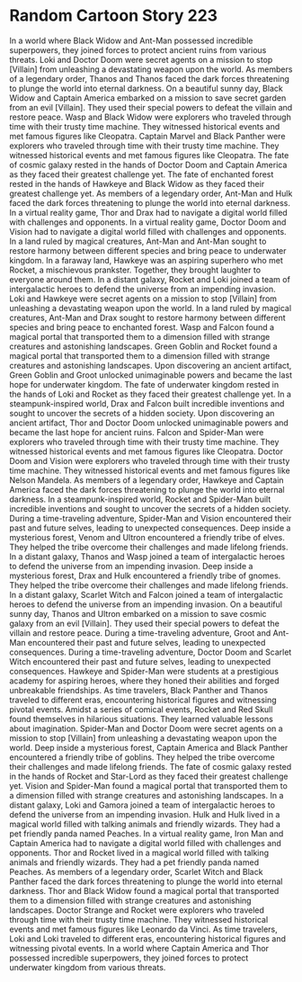 # Random Cartoon Story 223

In a world where Black Widow and Ant-Man possessed incredible superpowers, they joined forces to protect ancient ruins from various threats.
Loki and Doctor Doom were secret agents on a mission to stop [Villain] from unleashing a devastating weapon upon the world.
As members of a legendary order, Thanos and Thanos faced the dark forces threatening to plunge the world into eternal darkness.
On a beautiful sunny day, Black Widow and Captain America embarked on a mission to save secret garden from an evil [Villain]. They used their special powers to defeat the villain and restore peace.
Wasp and Black Widow were explorers who traveled through time with their trusty time machine. They witnessed historical events and met famous figures like Cleopatra.
Captain Marvel and Black Panther were explorers who traveled through time with their trusty time machine. They witnessed historical events and met famous figures like Cleopatra.
The fate of cosmic galaxy rested in the hands of Doctor Doom and Captain America as they faced their greatest challenge yet.
The fate of enchanted forest rested in the hands of Hawkeye and Black Widow as they faced their greatest challenge yet.
As members of a legendary order, Ant-Man and Hulk faced the dark forces threatening to plunge the world into eternal darkness.
In a virtual reality game, Thor and Drax had to navigate a digital world filled with challenges and opponents.
In a virtual reality game, Doctor Doom and Vision had to navigate a digital world filled with challenges and opponents.
In a land ruled by magical creatures, Ant-Man and Ant-Man sought to restore harmony between different species and bring peace to underwater kingdom.
In a faraway land, Hawkeye was an aspiring superhero who met Rocket, a mischievous prankster. Together, they brought laughter to everyone around them.
In a distant galaxy, Rocket and Loki joined a team of intergalactic heroes to defend the universe from an impending invasion.
Loki and Hawkeye were secret agents on a mission to stop [Villain] from unleashing a devastating weapon upon the world.
In a land ruled by magical creatures, Ant-Man and Drax sought to restore harmony between different species and bring peace to enchanted forest.
Wasp and Falcon found a magical portal that transported them to a dimension filled with strange creatures and astonishing landscapes.
Green Goblin and Rocket found a magical portal that transported them to a dimension filled with strange creatures and astonishing landscapes.
Upon discovering an ancient artifact, Green Goblin and Groot unlocked unimaginable powers and became the last hope for underwater kingdom.
The fate of underwater kingdom rested in the hands of Loki and Rocket as they faced their greatest challenge yet.
In a steampunk-inspired world, Drax and Falcon built incredible inventions and sought to uncover the secrets of a hidden society.
Upon discovering an ancient artifact, Thor and Doctor Doom unlocked unimaginable powers and became the last hope for ancient ruins.
Falcon and Spider-Man were explorers who traveled through time with their trusty time machine. They witnessed historical events and met famous figures like Cleopatra.
Doctor Doom and Vision were explorers who traveled through time with their trusty time machine. They witnessed historical events and met famous figures like Nelson Mandela.
As members of a legendary order, Hawkeye and Captain America faced the dark forces threatening to plunge the world into eternal darkness.
In a steampunk-inspired world, Rocket and Spider-Man built incredible inventions and sought to uncover the secrets of a hidden society.
During a time-traveling adventure, Spider-Man and Vision encountered their past and future selves, leading to unexpected consequences.
Deep inside a mysterious forest, Venom and Ultron encountered a friendly tribe of elves. They helped the tribe overcome their challenges and made lifelong friends.
In a distant galaxy, Thanos and Wasp joined a team of intergalactic heroes to defend the universe from an impending invasion.
Deep inside a mysterious forest, Drax and Hulk encountered a friendly tribe of gnomes. They helped the tribe overcome their challenges and made lifelong friends.
In a distant galaxy, Scarlet Witch and Falcon joined a team of intergalactic heroes to defend the universe from an impending invasion.
On a beautiful sunny day, Thanos and Ultron embarked on a mission to save cosmic galaxy from an evil [Villain]. They used their special powers to defeat the villain and restore peace.
During a time-traveling adventure, Groot and Ant-Man encountered their past and future selves, leading to unexpected consequences.
During a time-traveling adventure, Doctor Doom and Scarlet Witch encountered their past and future selves, leading to unexpected consequences.
Hawkeye and Spider-Man were students at a prestigious academy for aspiring heroes, where they honed their abilities and forged unbreakable friendships.
As time travelers, Black Panther and Thanos traveled to different eras, encountering historical figures and witnessing pivotal events.
Amidst a series of comical events, Rocket and Red Skull found themselves in hilarious situations. They learned valuable lessons about imagination.
Spider-Man and Doctor Doom were secret agents on a mission to stop [Villain] from unleashing a devastating weapon upon the world.
Deep inside a mysterious forest, Captain America and Black Panther encountered a friendly tribe of goblins. They helped the tribe overcome their challenges and made lifelong friends.
The fate of cosmic galaxy rested in the hands of Rocket and Star-Lord as they faced their greatest challenge yet.
Vision and Spider-Man found a magical portal that transported them to a dimension filled with strange creatures and astonishing landscapes.
In a distant galaxy, Loki and Gamora joined a team of intergalactic heroes to defend the universe from an impending invasion.
Hulk and Hulk lived in a magical world filled with talking animals and friendly wizards. They had a pet friendly panda named Peaches.
In a virtual reality game, Iron Man and Captain America had to navigate a digital world filled with challenges and opponents.
Thor and Rocket lived in a magical world filled with talking animals and friendly wizards. They had a pet friendly panda named Peaches.
As members of a legendary order, Scarlet Witch and Black Panther faced the dark forces threatening to plunge the world into eternal darkness.
Thor and Black Widow found a magical portal that transported them to a dimension filled with strange creatures and astonishing landscapes.
Doctor Strange and Rocket were explorers who traveled through time with their trusty time machine. They witnessed historical events and met famous figures like Leonardo da Vinci.
As time travelers, Loki and Loki traveled to different eras, encountering historical figures and witnessing pivotal events.
In a world where Captain America and Thor possessed incredible superpowers, they joined forces to protect underwater kingdom from various threats.